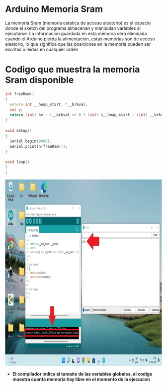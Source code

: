 # Arduino Memoria Sram
La memoria Sram (memoria estatica de acceso aleatorio) es el espacio donde el sketch del programa almacenan y manipulan variables al ejecutarse. La informacion guardada en esta memoria sera eliminada cuando el Arduino pierda la
alimentacion, estas memorias son de acceso aleatorio, lo que significa que las posiciones en la memoria pueden ser escritas o leidas en cualquier orden


# Codigo que muestra la memoria Sram disponible
```c++
int freeRam()
{
  extern int __heap_start, *__brkval;
  int v;
  return (int) &v - (__brkval == 0 ? (int) &__heap_start : (int) __brkval);
}

void setup()
{
  Serial.begin(9600);
  Serial.println(freeRam());
}

void loop()
{
}
```

<img src="https://github.com/IDiegoUlises/Arduino-Memoria-Sram/blob/main/Images/Son-Diferentes.jpg" width="1000" height="600" />

* **El compilador indica el tamaño de las variables globales, el codigo muestra cuanta memoria hay libre en el momento de la ejecucion**
